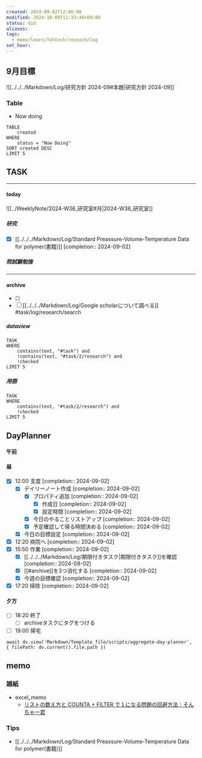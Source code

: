 ```yaml
---
created: 2024-09-02T12:06:00
modified: 2024-10-09T11:33:40+09:00
status: did
aliases: 
tags:
  - memo/learn/Tohtech/reseach/log
set_hour: 
---
```

## 9月目標
![[../../../Markdown/Log/研究方針 2024-09#本題|研究方針 2024-09]]
### Table
- Now doing
```dataview
TABLE
	created
WHERE
	status = "Now Doing"
SORT created DESC
LIMIT 5
```
## TASK
---
#### today
![[../WeeklyNote/2024-W36_研究室#月|2024-W36_研究室]]

##### 研究
- [x] [[../../../Markdown/Log/Standard Preassure-Volume-Temperature Data for polymer(書籍)]]  [completion:: 2024-09-02]
##### 院試験勉強
---
#### archive
- [ ] 
- [ ] [[../../../Markdown/Log/Google scholarについて調べる]] #task/log/research/search 

##### dataview
```dataview
TASK
WHERE 
	contains(text, "#task") and
	!contains(text, "#task/2/research") and
	!checked
LIMIT 5
```
##### 用語
```dataview
TASK
WHERE 
	contains(text, "#task/2/research") and
	!checked
LIMIT 5
```
## DayPlanner
#### 午前
#### 昼
- [x] 12:00 支度  [completion:: 2024-09-02]
	- [x] デイリーノート作成  [completion:: 2024-09-02]
		- [x] プロパティ追加  [completion:: 2024-09-02]
			- [x] 作成日  [completion:: 2024-09-02]
			- [x] 設定時間  [completion:: 2024-09-02]
		- [x] 今日のやることリストアップ  [completion:: 2024-09-02]
		- [x] 予定確認して帰る時間決める  [completion:: 2024-09-02]
	- [x] 今日の目標設定  [completion:: 2024-09-02]
- [x] 12:20 病院へ  [completion:: 2024-09-02]
- [x] 15:50 作業  [completion:: 2024-09-02]
	- [x] [[../../../Markdown/Log/期限付きタスク|期限付きタスク]]を確認  [completion:: 2024-09-02]
	- [x] [[#archive]]を3つ消化する  [completion:: 2024-09-02]
	- [x] 今週の目標確認  [completion:: 2024-09-02]
- [x] 17:20 掃除  [completion:: 2024-09-02]
#### 夕方
- [ ] 18:20 終了
	- [ ] archiveタスクにタグをつける
- [ ] 19:00 帰宅
```dataviewjs
await dv.view('Markdown/Template_file/scripts/aggregate-day-planner', { filePath: dv.current().file.path })
```
## memo
### 雑紙
- excel_memo
	- [リストの数え方と COUNTA + FILTER で１になる問題の回避方法｜そんちゃー君](https://note.com/mz700/n/ndd940b498153)
### Tips

- [[../../../Markdown/Log/Standard Preassure-Volume-Temperature Data for polymer(書籍)]]